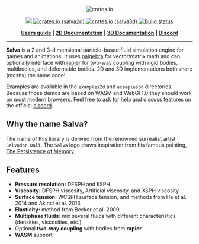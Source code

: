 <p align="center">
  <img src="https://salva.rs/img/logo_salva_full.svg" alt="crates.io">
</p>
<p align="center">
    <a href="https://discord.gg/vt9DJSW">
        <img src="https://img.shields.io/discord/507548572338880513.svg?logo=discord&colorB=7289DA">
    </a>
    <a href="https://crates.io/crates/salva2d">
         <img src="https://img.shields.io/crates/v/salva2d.svg?style=flat-square&label=crates.io%20(salva2d)" alt="crates.io (salva2d)">
    </a>
    <a href="https://crates.io/crates/salva3d">
         <img src="https://img.shields.io/crates/v/salva3d.svg?style=flat-square&label=crates.io%20(salva3d)" alt="crates.io (salva3d)">
    </a>
    <a href="https://travis-ci.org/dimforge/salva">
        <img src="https://travis-ci.org/dimforge/salva.svg?branch=master" alt="Build status">
    </a>
</p>
<p align = "center">
    <strong>
        <a href="https://salva.rs">Users guide</a> | <a href="https://docs.rs/salva2d/latest/salva2d">2D Documentation</a> | <a href="https://docs.rs/salva3d/latest/salva3d">3D Documentation</a> | <a href="https://discord.gg/vt9DJSW">Discord</a>
    </strong>
</p>

-----

**Salva** is a 2 and 3-dimensional particle-based fluid simulation engine for games and animations.
It uses [nalgebra](https://nalgebra.org) for vector/matrix math and can optionally interface with
[rapier](https://rapier.rs) for two-way coupling with rigid bodies, multibodies, and deformable bodies.
2D and 3D implementations both share (mostly) the same code!


Examples are available in the `examples2d` and `examples3d` directories.  Because those demos are based on
WASM and WebGl 1.0 they should work on most modern browsers. Feel free to ask for help
and discuss features on the official [discord](https://discord.gg/vt9DJSW).

## Why the name Salva?

The name of this library is derived from the renowned surrealist artist `Salvador Dalì`.
The `Salva` logo draws inspiration from his famous painting, [The Persistence of Memory](https://en.wikipedia.org/wiki/The_Persistence_of_Memory).

## Features
- **Pressure resolution:** DFSPH and IISPH.
- **Viscosity:** DFSPH viscosity, Artificial viscosity, and XSPH viscosity.
- **Surface tension:** WCSPH surface tension, and methods from He et al. 2014 and Akinci et al. 2013
- **Elasticity:** method from Becker et al. 2009
- **Multiphase fluids**: mix several fluids with different characteristics (densities, viscosities, etc.)
- Optional **two-way coupling** with bodies from **rapier**.
- **WASM** support
